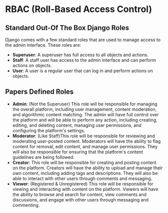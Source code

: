 # RBAC (Roll-Based Access Control)

## Standard Out-Of The Box Django Roles

Django comes with a few standard roles that are used to manage access to the admin interface. These roles are:

- **Superuser**: A superuser has full access to all objects and actions.
- **Staff**: A staff user has access to the admin interface and can perform actions on objects.
- **User**: A user is a regular user that can log in and perform actions on objects.

## Papers Defined Roles

- **Admin**:  (Not the Superuser) This role will be responsible for managing the overall platform, including user
  management, content moderation, and algorithmic content matching. The admin will have full control over the platform
  and will be able to perform any action, including creating, editing, and deleting content, managing user permissions,
  and configuring the platform's settings.
- **Moderator**: (Like Staff)This role will be responsible for reviewing and moderating user-posted content. Moderators
  will have the ability to flag content for removal, edit content, and manage user permissions. They will also be
  responsible for ensuring that the platform's content guidelines are being followed.
- **Creator**: This role will be responsible for creating and posting content on the platform. Creators will have the
  ability to upload and manage their own content, including adding tags and descriptions. They will also be able to
  interact with other users through comments and messaging.
- **Viewer**: (Registered & Unregistered) This role will be responsible for viewing and interacting with content on the
  platform. Viewers will have the ability to browse and search for content, view comments and discussions, and engage
  with other users through messaging and commenting.